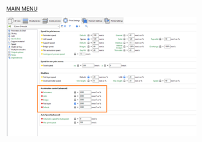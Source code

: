 [MAIN MENU](/README.md)

![alt text](/DOCS/IMG/TURN_OFF_DYNAMIC_ACCELERATION_CONTROL.PNG "Turn off Dynamic Acceleration Control in Super Slicer")
